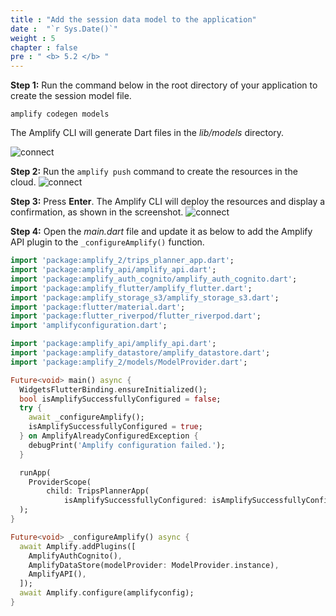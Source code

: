 ```yaml
---
title : "Add the session data model to the application"
date :  "`r Sys.Date()`" 
weight : 5
chapter : false
pre : " <b> 5.2 </b> "
---
```


**Step 1:** Run the command below in the root directory of your application to create the session model file.

```
amplify codegen models
```

The Amplify CLI will generate Dart files in the *lib/models* directory.

![connect](/images/5.AddAmplifyAPI/image3.png)

**Step 2:** Run the `amplify push` command to create the resources in the cloud.
![connect](/images/5.AddAmplifyAPI/image4.png)

**Step 3:** Press **Enter**. The Amplify CLI will deploy the resources and display a confirmation, as shown in the screenshot.
![connect](/images/5.AddAmplifyAPI/image5.png)

**Step 4:** Open the *main.dart* file and update it as below to add the Amplify API plugin to the `_configureAmplify()` function.

```dart
import 'package:amplify_2/trips_planner_app.dart';
import 'package:amplify_api/amplify_api.dart';
import 'package:amplify_auth_cognito/amplify_auth_cognito.dart';
import 'package:amplify_flutter/amplify_flutter.dart';
import 'package:amplify_storage_s3/amplify_storage_s3.dart';
import 'package:flutter/material.dart';
import 'package:flutter_riverpod/flutter_riverpod.dart';
import 'amplifyconfiguration.dart';

import 'package:amplify_api/amplify_api.dart';
import 'package:amplify_datastore/amplify_datastore.dart';
import 'package:amplify_2/models/ModelProvider.dart';

Future<void> main() async {
  WidgetsFlutterBinding.ensureInitialized();
  bool isAmplifySuccessfullyConfigured = false;
  try {
    await _configureAmplify();
    isAmplifySuccessfullyConfigured = true;
  } on AmplifyAlreadyConfiguredException {
    debugPrint('Amplify configuration failed.');
  }

  runApp(
    ProviderScope(
        child: TripsPlannerApp(
            isAmplifySuccessfullyConfigured: isAmplifySuccessfullyConfigured)),
  );
}

Future<void> _configureAmplify() async {
  await Amplify.addPlugins([
    AmplifyAuthCognito(),
    AmplifyDataStore(modelProvider: ModelProvider.instance),
    AmplifyAPI(),
  ]);
  await Amplify.configure(amplifyconfig);
}

```

